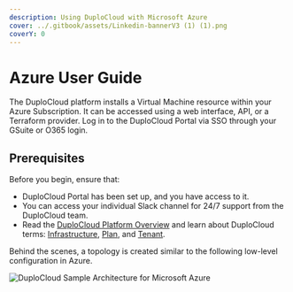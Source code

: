 ```yaml
---
description: Using DuploCloud with Microsoft Azure
cover: ../.gitbook/assets/Linkedin-bannerV3 (1) (1).png
coverY: 0
---
```


# Azure User Guide

The DuploCloud platform installs a Virtual Machine resource within your Azure Subscription. It can be accessed using a web interface, API, or a Terraform provider. Log in to the DuploCloud Portal via SSO  through your GSuite or O365 login.&#x20;

## Prerequisites

Before you begin, ensure that:

* DuploCloud Portal has been set up, and you have access to it.
* You can access your individual Slack channel for 24/7 support from the DuploCloud team.
* Read the [DuploCloud Platform Overview](../) and learn about DuploCloud terms: [Infrastructure](../welcome-to-duplocloud/application-focussed-interface/duplocloud-common-components/infrastructure.md), [Plan](../welcome-to-duplocloud/application-focussed-interface/duplocloud-common-components/plan.md), and [Tenant](../welcome-to-duplocloud/application-focussed-interface/duplocloud-common-components/tenant.md).

Behind the scenes, a topology is created similar to the following low-level configuration in Azure.

![DuploCloud Sample Architecture for Microsoft Azure](https://files.gitbook.com/v0/b/gitbook-x-prod.appspot.com/o/spaces%2F68cb0s9ce5UIUKWPuYs8%2Fuploads%2FENalQ7CcBZGkVhetVFi1%2Fimage.png?alt=media\&token=ff1c6622-f836-4938-ab0e-a0e36c95ce7e)
